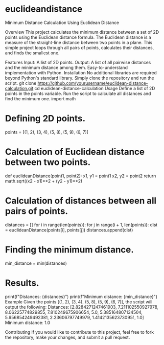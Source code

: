 # euclideandistance
Minimum Distance Calculation Using Euclidean Distance

Overview
This project calculates the minimum distance between a set of 2D points using the Euclidean distance formula. The Euclidean distance is a measure of the straight-line distance between two points in a plane. This simple project loops through all pairs of points, calculates their distances, and finds the smallest one.

Features
Input: A list of 2D points.
Output: A list of all pairwise distances and the minimum distance among them.
Easy-to-understand implementation with Python.
Installation
No additional libraries are required beyond Python's standard library. Simply clone the repository and run the script.
git clone https://github.com/yourusername/euclidean-distance-calculation.git
cd euclidean-distance-calculation
Usage
Define a list of 2D points in the points variable.
Run the script to calculate all distances and find the minimum one.
import math

# Defining 2D points.
points = [(1, 2), (3, 4), (5, 8), (5, 9), (6, 7)]

# Calculation of Euclidean distance between two points.
def euclideanDistance(point1, point2):
    x1, y1 = point1
    x2, y2 = point2
    return math.sqrt((x2 - x1)**2 + (y2 - y1)**2)

# Calculation of distances between all pairs of points.
distances = []
for i in range(len(points)):
    for j in range(i + 1, len(points)):
        dist = euclideanDistance(points[i], points[j])
        distances.append(dist)

# Finding the minimum distance.
min_distance = min(distances)

# Results.
print(f"Distances: {distances}")
print(f"Minimum distance: {min_distance}")
Example
Given the points [(1, 2), (3, 4), (5, 8), (5, 9), (6, 7)], the script will output the following:
Distances: [2.8284271247461903, 7.211102550927978, 8.06225774829855, 7.810249675906654, 5.0, 5.385164807134504, 5.656854249492381, 2.23606797749979, 1.4142135623730951, 1.0]
Minimum distance: 1.0

Contributing
If you would like to contribute to this project, feel free to fork the repository, make your changes, and submit a pull request.
